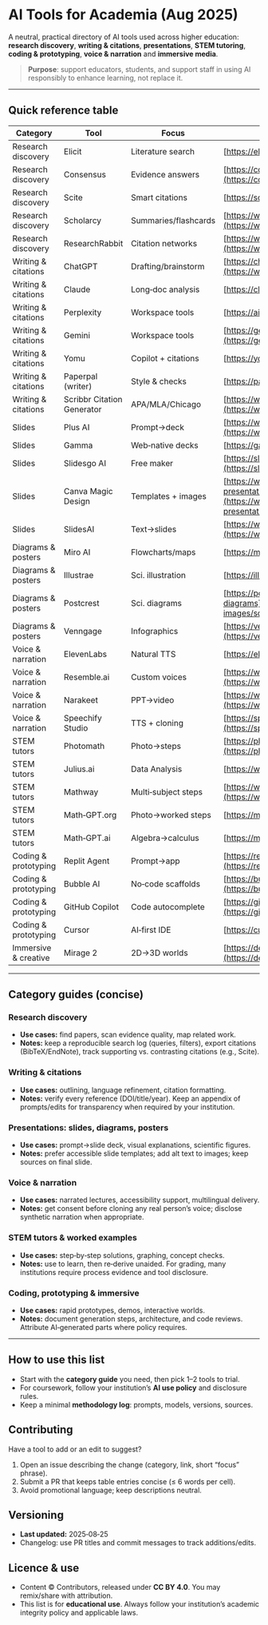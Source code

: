 # AI Tools for Academia (Aug 2025)

A neutral, practical directory of AI tools used across higher education: **research discovery**, **writing & citations**, **presentations**, **STEM tutoring**, **coding & prototyping**, **voice & narration** and **immersive media**.

> **Purpose**: support educators, students, and support staff in using AI responsibly to enhance learning, not replace it.

---

## Quick reference table

| Category                 | Tool                       | Focus                | Link                                                                                                       |
| ------------------------ | -------------------------- | -------------------- | ---------------------------------------------------------------------------------------------------------- |
| Research discovery       | Elicit                     | Literature search    | [https://elicit.com](https://elicit.com)                                                                   |
| Research discovery       | Consensus                  | Evidence answers     | [https://consensus.app](https://consensus.app)                                                             |
| Research discovery       | Scite                      | Smart citations      | [https://scite.ai](https://scite.ai)                                                                       |
| Research discovery       | Scholarcy                  | Summaries/flashcards | [https://www.scholarcy.com](https://www.scholarcy.com)                                                     |
| Research discovery       | ResearchRabbit             | Citation networks    | [https://www.researchrabbit.ai](https://www.researchrabbit.ai)                                             |
| Writing & citations      | ChatGPT                    | Drafting/brainstorm  | [https://chatgpt.com](https://www.chatgpt.com)                                           |
| Writing & citations      | Claude                     | Long‑doc analysis    | [https://claude.ai](https://claude.ai)                                                                     |
| Writing & citations      | Perplexity                 | Workspace tools      | [https://ai.google](https://ai.google)       
| Writing & citations      | Gemini                     | Workspace tools      | [https://gemini.google.com/](https://gemini.google.com/)                                                                     |
| Writing & citations      | Yomu                       | Copilot + citations  | [https://yomu.ai](https://yomu.ai)                                                                         |
| Writing & citations      | Paperpal (writer)          | Style & checks       | [https://paperpal.com](https://paperpal.com)                                                               |
| Writing & citations      | Scribbr Citation Generator | APA/MLA/Chicago      | [https://www.scribbr.com/citation/generator/](https://www.scribbr.com/citation/generator/)                 |
| Slides                   | Plus AI                    | Prompt→deck          | [https://www.plusai.com](https://www.plusai.com)                                                           |
| Slides                   | Gamma                      | Web‑native decks     | [https://gamma.app](https://gamma.app)                                                                     |
| Slides                   | Slidesgo AI                | Free maker           | [https://slidesgo.com/ai/presentation-maker](https://slidesgo.com/ai/presentation-maker)                   |
| Slides                   | Canva Magic Design         | Templates + images   | [https://www.canva.com/create/ai-presentations/](https://www.canva.com/create/ai-presentations/)           |
| Slides                   | SlidesAI                   | Text→slides          | [https://www.slidesai.io](https://www.slidesai.io)                                                         |
| Diagrams & posters       | Miro AI                    | Flowcharts/maps      | [https://miro.com/ai/](https://miro.com/ai/)                                                               |
| Diagrams & posters       | Illustrae                  | Sci. illustration    | [https://illustrae.co](https://illustrae.co)                                                               |
| Diagrams & posters       | Postcrest                  | Sci. diagrams        | [https://postcrest.com/ai-images/scientific-diagrams](https://postcrest.com/ai-images/scientific-diagrams) |
| Diagrams & posters       | Venngage                   | Infographics         | [https://venngage.com/](https://venngage.com/)           |
| Voice & narration        | ElevenLabs                 | Natural TTS          | [https://elevenlabs.io](https://elevenlabs.io)                                                             |
| Voice & narration        | Resemble.ai                | Custom voices        | [https://www.resemble.ai](https://www.resemble.ai)                                                         |
| Voice & narration        | Narakeet                   | PPT→video            | [https://www.narakeet.com](https://www.narakeet.com)                                                       |
| Voice & narration        | Speechify Studio           | TTS + cloning        | [https://speechify.com/voice-cloning/](https://speechify.com/voice-cloning/)                               |
| STEM tutors              | Photomath                  | Photo→steps          | [https://photomath.com](https://photomath.com)                                                             |
| STEM tutors              | Julius.ai                  | Data Analysis        | [https://www.julius.ai](https://www.julius.ai)                                                             |
| STEM tutors              | Mathway                    | Multi‑subject steps  | [https://www.mathway.com](https://www.mathway.com)                                                         |
| STEM tutors              | Math‑GPT.org               | Photo→worked steps   | [https://math-gpt.org](https://math-gpt.org)                                                               |
| STEM tutors              | Math‑GPT.ai                | Algebra→calculus     | [https://math-gpt.ai](https://math-gpt.ai)                                                                 |
| Coding & prototyping     | Replit Agent               | Prompt→app           | [https://replit.com/usecases/ai-app-builder](https://replit.com/usecases/ai-app-builder)                   |
| Coding & prototyping     | Bubble AI                  | No‑code scaffolds    | [https://bubble.io/ai-app-generator](https://bubble.io/ai-app-generator)                                   |
| Coding & prototyping     | GitHub Copilot             | Code autocomplete    | [https://github.com/features/copilot](https://github.com/features/copilot)                                 |
| Coding & prototyping     | Cursor                     | AI‑first IDE         | [https://cursor.com](https://cursor.com)                                                                   |
| Immersive & creative     | Mirage 2                   | 2D→3D worlds         | [https://demo.dynamicslab.ai](https://demo.dynamicslab.ai)                                                 |

---

## Category guides (concise)

### Research discovery

* **Use cases:** find papers, scan evidence quality, map related work.
* **Notes:** keep a reproducible search log (queries, filters), export citations (BibTeX/EndNote), track supporting vs. contrasting citations (e.g., Scite).

### Writing & citations

* **Use cases:** outlining, language refinement, citation formatting.
* **Notes:** verify every reference (DOI/title/year). Keep an appendix of prompts/edits for transparency when required by your institution.

### Presentations: slides, diagrams, posters

* **Use cases:** prompt→slide deck, visual explanations, scientific figures.
* **Notes:** prefer accessible slide templates; add alt text to images; keep sources on final slide.

### Voice & narration

* **Use cases:** narrated lectures, accessibility support, multilingual delivery.
* **Notes:** get consent before cloning any real person’s voice; disclose synthetic narration when appropriate.

### STEM tutors & worked examples

* **Use cases:** step‑by‑step solutions, graphing, concept checks.
* **Notes:** use to learn, then re‑derive unaided. For grading, many institutions require process evidence and tool disclosure.

### Coding, prototyping & immersive

* **Use cases:** rapid prototypes, demos, interactive worlds.
* **Notes:** document generation steps, architecture, and code reviews. Attribute AI‑generated parts where policy requires.

---

## How to use this list

* Start with the **category guide** you need, then pick 1–2 tools to trial.
* For coursework, follow your institution’s **AI use policy** and disclosure rules.
* Keep a minimal **methodology log**: prompts, models, versions, sources.

## Contributing

Have a tool to add or an edit to suggest?

1. Open an issue describing the change (category, link, short “focus” phrase).
2. Submit a PR that keeps table entries concise (≤ 6 words per cell).
3. Avoid promotional language; keep descriptions neutral.

## Versioning

* **Last updated:** 2025‑08‑25
* Changelog: use PR titles and commit messages to track additions/edits.

## Licence & use

* Content © Contributors, released under **CC BY 4.0**. You may remix/share with attribution.
* This list is for **educational use**. Always follow your institution’s academic integrity policy and applicable laws.
